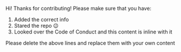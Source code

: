 Hi! Thanks for contributing! Please make sure that you have:

1. Added the correct info
2. Stared the repo :wink:
3. Looked over the Code of Conduct and this content is inline with it

Please delete the above lines and replace them with your own content
